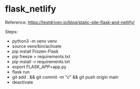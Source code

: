 # flask_netlify

Reference: https://testdriven.io/blog/static-site-flask-and-netlify/

Steps:

- python3 -m venv venv
- source venv/bin/activate
- pip install Frozen-Flask
- pip freeze > requirements.txt
- pip install -r requirements.txt
- export FLASK_APP=app.py
- flask run
- git add . && git commit -m "c" && git push origin main
- deactivate
